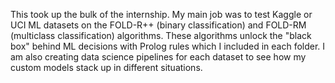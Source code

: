 This took up the bulk of the internship. My main job was to test Kaggle or UCI ML datasets on the FOLD-R++ (binary classification) and FOLD-RM (multiclass classification) algorithms. These algorithms unlock the "black box" behind ML decisions with Prolog rules which I included in each folder. I am also creating data science pipelines for each dataset to see how my custom models stack up in different situations. 
